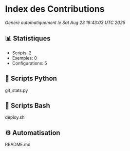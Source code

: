 # Index des Contributions

_Généré automatiquement le Sat Aug 23 19:43:03 UTC 2025_

## 📊 Statistiques

- Scripts: 2
- Exemples: 0
- Configurations: 5

## 🐍 Scripts Python

git_stats.py

## 🔧 Scripts Bash

deploy.sh

## ⚙️ Automatisation

README.md
